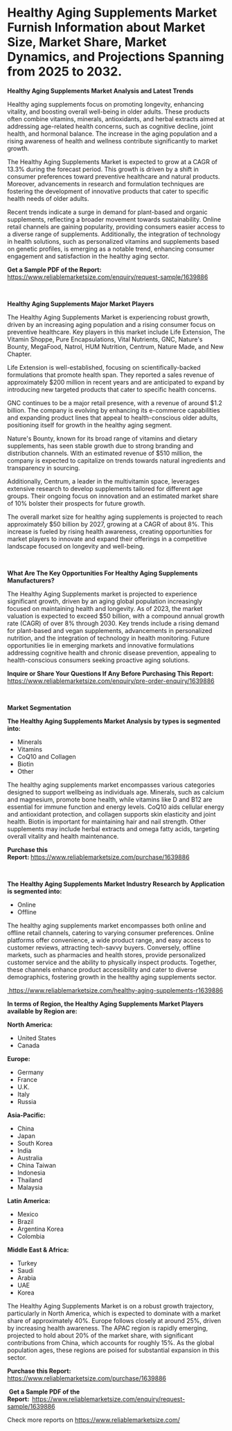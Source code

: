 <p><h1>Healthy Aging Supplements Market Furnish Information about Market Size, Market Share, Market Dynamics, and Projections Spanning from 2025 to 2032.</h1></p><p><strong>Healthy Aging Supplements Market Analysis and Latest Trends</strong></p>
<p><p>Healthy aging supplements focus on promoting longevity, enhancing vitality, and boosting overall well-being in older adults. These products often combine vitamins, minerals, antioxidants, and herbal extracts aimed at addressing age-related health concerns, such as cognitive decline, joint health, and hormonal balance. The increase in the aging population and a rising awareness of health and wellness contribute significantly to market growth.</p><p>The Healthy Aging Supplements Market is expected to grow at a CAGR of 13.3% during the forecast period. This growth is driven by a shift in consumer preferences toward preventive healthcare and natural products. Moreover, advancements in research and formulation techniques are fostering the development of innovative products that cater to specific health needs of older adults.</p><p>Recent trends indicate a surge in demand for plant-based and organic supplements, reflecting a broader movement towards sustainability. Online retail channels are gaining popularity, providing consumers easier access to a diverse range of supplements. Additionally, the integration of technology in health solutions, such as personalized vitamins and supplements based on genetic profiles, is emerging as a notable trend, enhancing consumer engagement and satisfaction in the healthy aging sector.</p></p>
<p><strong>Get a Sample PDF of the Report:&nbsp;</strong> <a href="https://www.reliablemarketsize.com/enquiry/request-sample/1639886?utm_campaign=3516&utm_medium=2&utm_source=Github&utm_content=ia&utm_term=04042025&utm_id=healthy-aging-supplements">https://www.reliablemarketsize.com/enquiry/request-sample/1639886</a></p>
<p>&nbsp;</p>
<p><strong>Healthy Aging Supplements Major Market Players</strong></p>
<p><p>The Healthy Aging Supplements Market is experiencing robust growth, driven by an increasing aging population and a rising consumer focus on preventive healthcare. Key players in this market include Life Extension, The Vitamin Shoppe, Pure Encapsulations, Vital Nutrients, GNC, Nature's Bounty, MegaFood, Natrol, HUM Nutrition, Centrum, Nature Made, and New Chapter.</p><p>Life Extension is well-established, focusing on scientifically-backed formulations that promote health span. They reported a sales revenue of approximately $200 million in recent years and are anticipated to expand by introducing new targeted products that cater to specific health concerns.</p><p>GNC continues to be a major retail presence, with a revenue of around $1.2 billion. The company is evolving by enhancing its e-commerce capabilities and expanding product lines that appeal to health-conscious older adults, positioning itself for growth in the healthy aging segment.</p><p>Nature's Bounty, known for its broad range of vitamins and dietary supplements, has seen stable growth due to strong branding and distribution channels. With an estimated revenue of $510 million, the company is expected to capitalize on trends towards natural ingredients and transparency in sourcing.</p><p>Additionally, Centrum, a leader in the multivitamin space, leverages extensive research to develop supplements tailored for different age groups. Their ongoing focus on innovation and an estimated market share of 10% bolster their prospects for future growth.</p><p>The overall market size for healthy aging supplements is projected to reach approximately $50 billion by 2027, growing at a CAGR of about 8%. This increase is fueled by rising health awareness, creating opportunities for market players to innovate and expand their offerings in a competitive landscape focused on longevity and well-being.</p></p>
<p>&nbsp;</p>
<p><strong>What Are The Key Opportunities For Healthy Aging Supplements Manufacturers?</strong></p>
<p><p>The Healthy Aging Supplements market is projected to experience significant growth, driven by an aging global population increasingly focused on maintaining health and longevity. As of 2023, the market valuation is expected to exceed $50 billion, with a compound annual growth rate (CAGR) of over 8% through 2030. Key trends include a rising demand for plant-based and vegan supplements, advancements in personalized nutrition, and the integration of technology in health monitoring. Future opportunities lie in emerging markets and innovative formulations addressing cognitive health and chronic disease prevention, appealing to health-conscious consumers seeking proactive aging solutions.</p></p>
<p><strong>Inquire or Share Your Questions If Any Before Purchasing This Report:</strong> <a href="https://www.reliablemarketsize.com/enquiry/pre-order-enquiry/1639886?utm_campaign=3516&utm_medium=2&utm_source=Github&utm_content=ia&utm_term=04042025&utm_id=healthy-aging-supplements">https://www.reliablemarketsize.com/enquiry/pre-order-enquiry/1639886</a></p>
<p>&nbsp;</p>
<p><strong>Market Segmentation</strong></p>
<p><strong>The Healthy Aging Supplements Market Analysis by types is segmented into:</strong></p>
<p><ul><li>Minerals</li><li>Vitamins</li><li>CoQ10 and Collagen</li><li>Biotin</li><li>Other</li></ul></p>
<p><p>The healthy aging supplements market encompasses various categories designed to support wellbeing as individuals age. Minerals, such as calcium and magnesium, promote bone health, while vitamins like D and B12 are essential for immune function and energy levels. CoQ10 aids cellular energy and antioxidant protection, and collagen supports skin elasticity and joint health. Biotin is important for maintaining hair and nail strength. Other supplements may include herbal extracts and omega fatty acids, targeting overall vitality and health maintenance.</p></p>
<p><strong>Purchase this Report:&nbsp;</strong><a href="https://www.reliablemarketsize.com/purchase/1639886?utm_campaign=3516&utm_medium=2&utm_source=Github&utm_content=ia&utm_term=04042025&utm_id=healthy-aging-supplements">https://www.reliablemarketsize.com/purchase/1639886</a></p>
<p>&nbsp;</p>
<p><strong>The Healthy Aging Supplements Market Industry Research by Application is segmented into:</strong></p>
<p><ul><li>Online</li><li>Offline</li></ul></p>
<p><p>The healthy aging supplements market encompasses both online and offline retail channels, catering to varying consumer preferences. Online platforms offer convenience, a wide product range, and easy access to customer reviews, attracting tech-savvy buyers. Conversely, offline markets, such as pharmacies and health stores, provide personalized customer service and the ability to physically inspect products. Together, these channels enhance product accessibility and cater to diverse demographics, fostering growth in the healthy aging supplements sector.</p></p>
<p><a href="https://www.reliablemarketsize.com/healthy-aging-supplements-r1639886?utm_campaign=3516&utm_medium=2&utm_source=Github&utm_content=ia&utm_term=04042025&utm_id=healthy-aging-supplements">&nbsp;https://www.reliablemarketsize.com/healthy-aging-supplements-r1639886</a></p>
<p><strong>In terms of Region, the Healthy Aging Supplements Market Players available by Region are:</strong></p>
<p>
    <p> <strong> North America: </strong>
        <ul>
            <li>United States</li>
            <li>Canada</li>
        </ul>
        </p> 
    <p> <strong> Europe: </strong>
        <ul>
            <li>Germany</li>
            <li>France</li>
            <li>U.K.</li>
            <li>Italy</li>
            <li>Russia</li>
        </ul>
        </p> 
    <p> <strong> Asia-Pacific: </strong>
        <ul>
            <li>China</li>
            <li>Japan</li>
            <li>South Korea</li>
            <li>India</li>
            <li>Australia</li>
            <li>China Taiwan</li>
            <li>Indonesia</li>
            <li>Thailand</li>
            <li>Malaysia</li>
        </ul>
        </p> 
    <p> <strong> Latin America: </strong>
        <ul>
            <li>Mexico</li>
            <li>Brazil</li>
            <li>Argentina Korea</li>
            <li>Colombia</li>
        </ul>
        </p> 
    <p> <strong> Middle East & Africa: </strong>
        <ul>
            <li>Turkey</li>
            <li>Saudi</li>
            <li>Arabia</li>
            <li>UAE</li>
            <li>Korea</li>
        </ul>
    </p>
    </p>
<p><p>The Healthy Aging Supplements Market is on a robust growth trajectory, particularly in North America, which is expected to dominate with a market share of approximately 40%. Europe follows closely at around 25%, driven by increasing health awareness. The APAC region is rapidly emerging, projected to hold about 20% of the market share, with significant contributions from China, which accounts for roughly 15%. As the global population ages, these regions are poised for substantial expansion in this sector.</p></p>
<p><strong>Purchase this Report: </strong><a href="https://www.reliablemarketsize.com/purchase/1639886?utm_campaign=3516&utm_medium=2&utm_source=Github&utm_content=ia&utm_term=04042025&utm_id=healthy-aging-supplements">https://www.reliablemarketsize.com/purchase/1639886</a></p>
<p>&nbsp;<strong>Get a Sample PDF of the Report:&nbsp;&nbsp;</strong><a href="https://www.reliablemarketsize.com/enquiry/request-sample/1639886?utm_campaign=3516&utm_medium=2&utm_source=Github&utm_content=ia&utm_term=04042025&utm_id=healthy-aging-supplements">https://www.reliablemarketsize.com/enquiry/request-sample/1639886</a></p>
<p><strong></strong></p>
<p>Check more reports on <a href="https://www.reliablemarketsize.com/?utm_campaign=3516&utm_medium=2&utm_source=Github&utm_content=ia&utm_term=04042025&utm_id=healthy-aging-supplements">https://www.reliablemarketsize.com/</a></p>